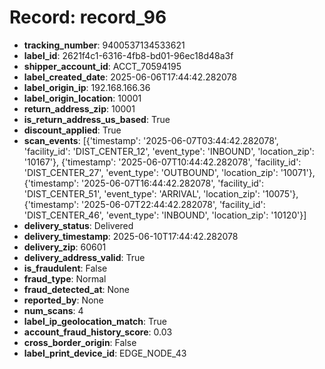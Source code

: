 # Record: record_96

- **tracking_number**: 9400537134533621
- **label_id**: 2621f4c1-6316-4fb8-bd01-96ec18d48a3f
- **shipper_account_id**: ACCT_70594195
- **label_created_date**: 2025-06-06T17:44:42.282078
- **label_origin_ip**: 192.168.166.36
- **label_origin_location**: 10001
- **return_address_zip**: 10001
- **is_return_address_us_based**: True
- **discount_applied**: True
- **scan_events**: [{'timestamp': '2025-06-07T03:44:42.282078', 'facility_id': 'DIST_CENTER_12', 'event_type': 'INBOUND', 'location_zip': '10167'}, {'timestamp': '2025-06-07T10:44:42.282078', 'facility_id': 'DIST_CENTER_27', 'event_type': 'OUTBOUND', 'location_zip': '10071'}, {'timestamp': '2025-06-07T16:44:42.282078', 'facility_id': 'DIST_CENTER_51', 'event_type': 'ARRIVAL', 'location_zip': '10075'}, {'timestamp': '2025-06-07T22:44:42.282078', 'facility_id': 'DIST_CENTER_46', 'event_type': 'INBOUND', 'location_zip': '10120'}]
- **delivery_status**: Delivered
- **delivery_timestamp**: 2025-06-10T17:44:42.282078
- **delivery_zip**: 60601
- **delivery_address_valid**: True
- **is_fraudulent**: False
- **fraud_type**: Normal
- **fraud_detected_at**: None
- **reported_by**: None
- **num_scans**: 4
- **label_ip_geolocation_match**: True
- **account_fraud_history_score**: 0.03
- **cross_border_origin**: False
- **label_print_device_id**: EDGE_NODE_43